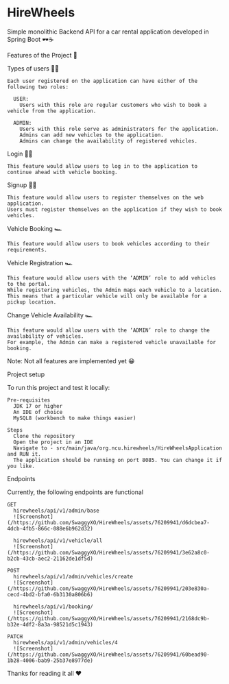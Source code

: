 # HireWheels

Simple monolithic Backend API for a car rental application developed in Spring Boot 🕶️☕

Features of the Project 🔌

  Types of users 👩‍🦲
    
    Each user registered on the application can have either of the following two roles:

      USER:
        Users with this role are regular customers who wish to book a vehicle from the application.
      
      ADMIN: 
        Users with this role serve as administrators for the application.
        Admins can add new vehicles to the application.
        Admins can change the availability of registered vehicles.

  Login 👨‍🦲

    This feature would allow users to log in to the application to continue ahead with vehicle booking.
  
  Signup 👨‍🦲

    This feature would allow users to register themselves on the web application. 
    Users must register themselves on the application if they wish to book vehicles.

  Vehicle Booking 🏎️

    This feature would allow users to book vehicles according to their requirements.
  
  Vehicle Registration 🏎️

    This feature would allow users with the ‘ADMIN’ role to add vehicles to the portal.
    While registering vehicles, the Admin maps each vehicle to a location. 
    This means that a particular vehicle will only be available for a pickup location.
  
Change Vehicle Availability 🏎️

    This feature would allow users with the ‘ADMIN’ role to change the availability of vehicles.
    For example, the Admin can make a registered vehicle unavailable for booking.
    
Note: Not all features are implemented yet 😁

Project setup

To run this project and test it locally:

    Pre-requisites
      JDK 17 or higher
      An IDE of choice
      MySQL8 (workbench to make things easier)

    Steps
      Clone the repository
      Open the project in an IDE
      Navigate to - src/main/java/org.ncu.hirewheels/HireWheelsApplication and RUN it.
      The application should be running on port 8085. You can change it if you like.


Endpoints

Currently, the following endpoints are functional

    GET
      hirewheels/api/v1/admin/base
      ![Screenshot](/https://github.com/SwaggyXO/HireWheels/assets/76209941/d6dcbea7-4dcb-4fb5-866c-088e6b962d32)

      hirewheels/api/v1/vehicle/all
      ![Screenshot](/https://github.com/SwaggyXO/HireWheels/assets/76209941/3e62a8c0-b2cb-43cb-aec2-21162de1df5d)

    POST
      hirewheels/api/v1/admin/vehicles/create
      ![Screenshot](/https://github.com/SwaggyXO/HireWheels/assets/76209941/203e830a-cecd-4bd2-bfa0-6b3130a806b6)

      hirewheels/api/v1/booking/
      ![Screenshot](/https://github.com/SwaggyXO/HireWheels/assets/76209941/2168dc9b-b32e-4df2-8a3a-98521d5c1943)

    PATCH
      hirewheels/api/v1/admin/vehicles/4
      ![Screenshot](/https://github.com/SwaggyXO/HireWheels/assets/76209941/60bead90-1b28-4006-bab9-25b37e8977de)

Thanks for reading it all ❤️
